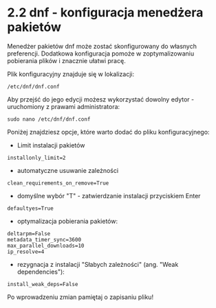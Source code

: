 # 2.2 dnf - konfiguracja menedżera pakietów
Menedżer pakietów dnf może zostać skonfigurowany do własnych preferencji.
Dodatkowa konfiguracja pomoże w zoptymalizowaniu pobierania plików i znacznie ułatwi pracę.

Plik konfiguracyjny znajduje się w lokalizacji:
```
/etc/dnf/dnf.conf
```

Aby przejść do jego edycji możesz wykorzystać dowolny edytor - uruchomiony z prawami administratora:
```
sudo nano /etc/dnf/dnf.conf
```

Poniżej znajdziesz opcje, które warto dodać do pliku konfiguracyjnego:
- Limit instalacji pakietów
```
installonly_limit=2
```
- automatyczne usuwanie zależności
```
clean_requirements_on_remove=True
```
- domyślne wybór "T" - zatwierdzanie instalacji przyciskiem Enter
```
defaultyes=True
```
- optymalizacja pobierania pakietów:
```
deltarpm=False
metadata_timer_sync=3600
max_parallel_downloads=10
ip_resolve=4
```

- rezygnacja z instalacji "Słabych zależności" (ang. "Weak dependencies"):
```
install_weak_deps=False
```

Po wprowadzeniu zmian pamiętaj o zapisaniu pliku!